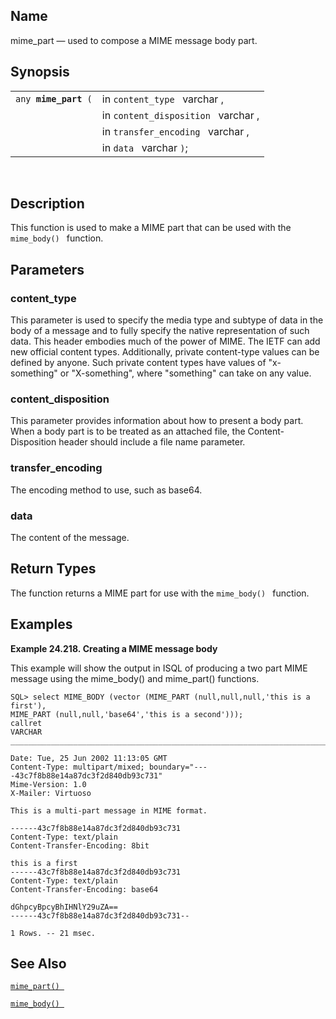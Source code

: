 <div id="fn_mime_part" class="refentry">

<div class="titlepage">

</div>

<div class="refnamediv">

## Name

mime_part — used to compose a MIME message body part.

</div>

<div class="refsynopsisdiv">

## Synopsis

<div id="fsyn_mime_part" class="funcsynopsis">

|                           |                                     |
|---------------------------|-------------------------------------|
| `any `**`mime_part`**` (` | in `content_type ` varchar ,        |
|                           | in `content_disposition ` varchar , |
|                           | in `transfer_encoding ` varchar ,   |
|                           | in `data ` varchar `)`;             |

<div class="funcprototype-spacer">

 

</div>

</div>

</div>

<div id="desc_mime_part" class="refsect1">

## Description

This function is used to make a MIME part that can be used with the
`mime_body() ` function.

</div>

<div id="params_mime_part" class="refsect1">

## Parameters

<div id="id96551" class="refsect2">

### content_type

This parameter is used to specify the media type and subtype of data in
the body of a message and to fully specify the native representation of
such data. This header embodies much of the power of MIME. The IETF can
add new official content types. Additionally, private content-type
values can be defined by anyone. Such private content types have values
of "x-something" or "X-something", where "something" can take on any
value.

</div>

<div id="id96554" class="refsect2">

### content_disposition

This parameter provides information about how to present a body part.
When a body part is to be treated as an attached file, the
Content-Disposition header should include a file name parameter.

</div>

<div id="id96557" class="refsect2">

### transfer_encoding

The encoding method to use, such as base64.

</div>

<div id="id96560" class="refsect2">

### data

The content of the message.

</div>

</div>

<div id="ret_mime_part" class="refsect1">

## Return Types

The function returns a MIME part for use with the `mime_body() `
function.

</div>

<div id="examples_mime_part" class="refsect1">

## Examples

<div id="ex_mime_part" class="example">

**Example 24.218. Creating a MIME message body**

<div class="example-contents">

This example will show the output in ISQL of producing a two part MIME
message using the mime_body() and mime_part() functions.

``` screen
SQL> select MIME_BODY (vector (MIME_PART (null,null,null,'this is a first'),
MIME_PART (null,null,'base64','this is a second')));
callret
VARCHAR
_______________________________________________________________________________

Date: Tue, 25 Jun 2002 11:13:05 GMT
Content-Type: multipart/mixed; boundary="----43c7f8b88e14a87dc3f2d840db93c731"
Mime-Version: 1.0
X-Mailer: Virtuoso

This is a multi-part message in MIME format.

------43c7f8b88e14a87dc3f2d840db93c731
Content-Type: text/plain
Content-Transfer-Encoding: 8bit

this is a first
------43c7f8b88e14a87dc3f2d840db93c731
Content-Type: text/plain
Content-Transfer-Encoding: base64

dGhpcyBpcyBhIHNlY29uZA==
------43c7f8b88e14a87dc3f2d840db93c731--

1 Rows. -- 21 msec.
```

</div>

</div>

  

</div>

<div id="seealso_mime_part" class="refsect1">

## See Also

<a href="fn_mime_part.html" class="link" title="mime_part"><code
class="function">mime_part() </code></a>

<a href="fn_mime_body.html" class="link" title="mime_body"><code
class="function">mime_body() </code></a>

</div>

</div>
